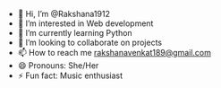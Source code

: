 - 👋 Hi, I’m @Rakshana1912
- 👀 I’m interested in Web development
- 🌱 I’m currently learning Python
- 💞️ I’m looking to collaborate on projects
- 📫 How to reach me rakshanavenkat189@gmail.com
- 😄 Pronouns: She/Her
- ⚡ Fun fact: Music enthusiast

<!---
Rakshana1912/Rakshana1912 is a ✨ special ✨ repository because its `README.md` (this file) appears on your GitHub profile.
You can click the Preview link to take a look at your changes.
--->
